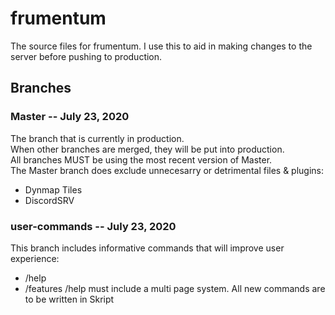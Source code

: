 # frumentum
The source files for frumentum. I use this to aid in making changes to the server before pushing to production.


## Branches
### Master -- July 23, 2020
The branch that is currently in production.  
When other branches are merged, they will be put into production.  
All branches MUST be using the most recent version of Master.  
The Master branch does exclude unnecesarry or detrimental files & plugins:  
- Dynmap Tiles
- DiscordSRV
  
### user-commands -- July 23, 2020
This branch includes informative commands that will improve user experience:  
- /help
- /features
/help must include a multi page system. All new commands are to be written in Skript
